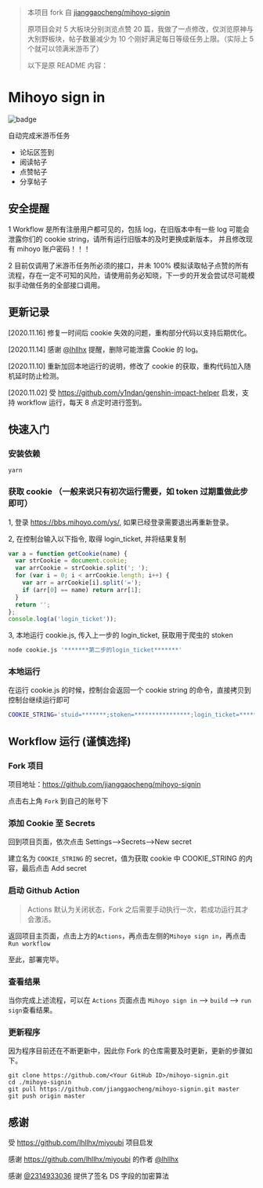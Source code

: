 > 本项目 fork 自 [jianggaocheng/mihoyo-signin](https://github.com/jianggaocheng/mihoyo-signin)
>
> 原项目会对 5 大板块分别浏览点赞 20 篇，我做了一点修改，仅浏览原神与大别野板块，帖子数量减少为 10 个刚好满足每日等级任务上限。（实际上 5 个就可以领满米游币了）
>
> 以下是原 README 内容：

# Mihoyo sign in

![badge](https://github.com/jianggaocheng/mihoyo-signin/workflows/Mihoyo%20SignIn/badge.svg)

自动完成米游币任务

- 论坛区签到
- 阅读帖子
- 点赞帖子
- 分享帖子

## 安全提醒

1 Workflow 是所有注册用户都可见的，包括 log，在旧版本中有一些 log 可能会泄露你们的 cookie string，请所有运行旧版本的及时更换成新版本，
并且修改现有 mihoyo 账户密码！！！

2 目前仅调用了米游币任务所必须的接口，并未 100% 模拟读取帖子点赞的所有流程，存在一定不可知的风险，请使用前务必知晓，下一步的开发会尝试尽可能模拟手动做任务的全部接口调用。

## 更新记录

[2020.11.16] 修复一时间后 cookie 失效的问题，重构部分代码以支持后期优化。

[2020.11.14] 感谢 [@lhllhx](https://github.com/lhllhx) 提醒，删除可能泄露 Cookie 的 log。

[2020.11.10] 重新加回本地运行的说明，修改了 cookie 的获取，重构代码加入随机延时防止检测。

[2020.11.02] 受 https://github.com/y1ndan/genshin-impact-helper 启发，支持 workflow 运行，每天 8 点定时进行签到。

## 快速入门

### 安装依赖

```
yarn
```

### 获取 cookie （一般来说只有初次运行需要，如 token 过期重做此步即可）

1, 登录 https://bbs.mihoyo.com/ys/, 如果已经登录需要退出再重新登录。

2, 在控制台输入以下指令, 取得 login_ticket, 并将结果复制

```javascript
var a = function getCookie(name) {
  var strCookie = document.cookie;
  var arrCookie = strCookie.split('; ');
  for (var i = 0; i < arrCookie.length; i++) {
    var arr = arrCookie[i].split('=');
    if (arr[0] == name) return arr[1];
  }
  return '';
};
console.log(a('login_ticket'));
```

3, 本地运行 cookie.js, 传入上一步的 login_ticket, 获取用于爬虫的 stoken

```bash
node cookie.js '*******第二步的login_ticket*******'
```

### 本地运行

在运行 cookie.js 的时候，控制台会返回一个 cookie string 的命令，直接拷贝到控制台继续运行即可

```bash
COOKIE_STRING='stuid=*******;stoken=****************;login_ticket=********************;' node index.js
```

## Workflow 运行 (谨慎选择)

### Fork 项目

项目地址：https://github.com/jianggaocheng/mihoyo-signin

点击右上角 `Fork` 到自己的账号下

### 添加 Cookie 至 Secrets

回到项目页面，依次点击 Settings-->Secrets-->New secret

建立名为 `COOKIE_STRING` 的 secret，值为获取 cookie 中 COOKIE_STRING 的内容，最后点击 Add secret

### 启动 Github Action

> Actions 默认为关闭状态，Fork 之后需要手动执行一次，若成功运行其才会激活。

返回项目主页面，点击上方的`Actions`，再点击左侧的`Mihoyo sign in`，再点击`Run workflow`

至此，部署完毕。

### 查看结果

当你完成上述流程，可以在 `Actions` 页面点击 `Mihoyo sign in` --> `build` --> `run sign`查看结果。

### 更新程序

因为程序目前还在不断更新中，因此你 Fork 的仓库需要及时更新，更新的步骤如下。

```
git clone https://github.com/<Your GitHub ID>/mihoyo-signin.git
cd ./mihoyo-signin
git pull https://github.com/jianggaocheng/mihoyo-signin.git master
git push origin master
```

## 感谢

受 https://github.com/lhllhx/miyoubi 项目启发

感谢 https://github.com/lhllhx/miyoubi 的作者 [@lhllhx](https://github.com/lhllhx)

感谢 [@2314933036](https://github.com/2314933036) 提供了签名 DS 字段的加密算法
